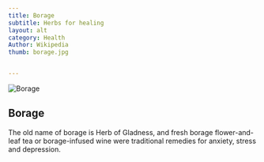 ```yaml
---
title: Borage
subtitle: Herbs for healing
layout: alt
category: Health
Author: Wikipedia
thumb: borage.jpg


---
```


![Borage]({{site.baseurl}}/img/health/borage.jpg)

## Borage

The old name of borage is Herb of Gladness, and fresh borage flower-and-leaf tea or borage-infused wine were traditional remedies for anxiety, stress and depression.